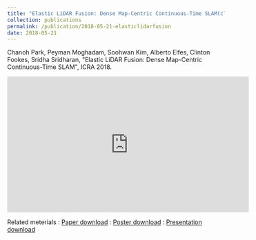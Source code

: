 ```yaml
---
title: "Elastic LiDAR Fusion: Dense Map-Centric Continuous-Time SLAM(click here for more information)"
collection: publications
permalink: /publication/2018-05-21-elasticlidarfusion
date: 2018-05-21
---
```

Chanoh Park, Peyman Moghadam, Soohwan Kim, Alberto Elfes, Clinton Fookes, Sridha Sridharan, "Elastic LiDAR Fusion: Dense Map-Centric Continuous-Time SLAM", ICRA 2018.

<iframe width="560" height="315" src="https://www.youtube.com/embed/QNNLncT9XmQ" frameborder="0" allow="autoplay; encrypted-media"> </iframe>

Related meterials
:   [Paper download](https://arxiv.org/pdf/1709.01265)
:   [Poster download](http://copark86.github.io/files/surfelfusion_poster.pdf)
:   [Presentation download](http://copark86.github.io/files/surfelfusion_ppt.pdf)

